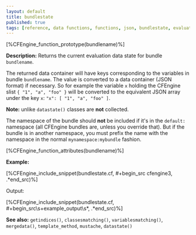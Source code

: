 ```yaml
---
layout: default
title: bundlestate
published: true
tags: [reference, data functions, functions, json, bundlestate, evaluation, vars, classes, container]
---
```


[%CFEngine_function_prototype(bundlename)%]

**Description:** Returns the current evaluation data state for bundle `bundlename`.

The returned data container will have keys corresponding to the
variables in bundle `bundlename`. The value is converted to a data
container (JSON format) if necessary. So for example the variable `x`
holding the CFEngine slist `{ "1", "a", "foo" }` will be converted to
the equivalent JSON array under the key `x`: `"x": [ "1", "a", "foo" ]`.

**Note:** unlike `datastate()` classes are **not** collected.

The namespace of the bundle should **not** be included if it's in the
`default:` namespace (all CFEngine bundles are, unless you override
that). But if the bundle is in another namespace, you must prefix the
name with the namespace in the normal `mynamespace:mybundle` fashion.

[%CFEngine_function_attributes(bundlename)%]

**Example:**

[%CFEngine_include_snippet(bundlestate.cf, #\+begin_src cfengine3, .*end_src)%]

Output:

[%CFEngine_include_snippet(bundlestate.cf, #\+begin_src\s+example_output\s*, .*end_src)%]

**See also:** `getindices()`, `classesmatching()`, `variablesmatching()`, `mergedata()`, `template_method`, `mustache`, `datastate()`
